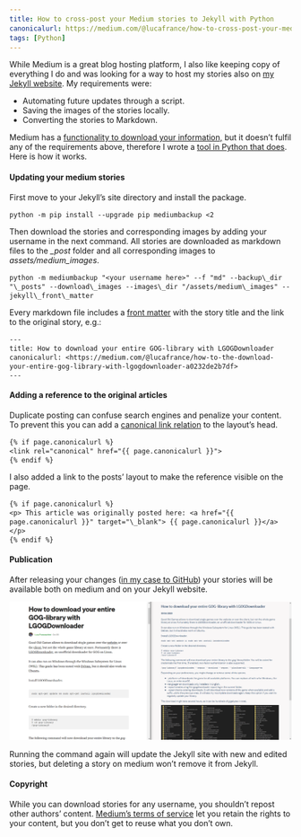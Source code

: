 ```yaml
---
title: How to cross-post your Medium stories to Jekyll with Python
canonicalurl: https://medium.com/@lucafrance/how-to-cross-post-your-medium-stories-to-jekyll-with-python-47a5eda4e47a
tags: [Python]
---
```


While Medium is a great blog hosting platform, I also like keeping copy of everything I do and was looking for a way to host my stories also on [my Jekyll website](https://lucafrance.github.io/). My requirements were:


* Automating future updates through a script.
* Saving the images of the stories locally.
* Converting the stories to Markdown.

Medium has a [functionality to download your information,](https://help.medium.com/hc/en-us/articles/115004745787-Download-your-information) but it doesn’t fulfil any of the requirements above, therefore I wrote a [tool in Python that does](https://pypi.org/project/mediumbackup/). Here is how it works.

#### Updating your medium stories

First move to your Jekyll’s site directory and install the package.


```
python -m pip install --upgrade pip mediumbackup <2
```
Then download the stories and corresponding images by adding your username in the next command. All stories are downloaded as markdown files to the *\_post* folder and all corresponding images to *assets/medium\_images*.


```
python -m mediumbackup "<your username here>" --f "md" --backup\_dir "\_posts" --download\_images --images\_dir "/assets/medium\_images" --jekyll\_front\_matter
```
Every markdown file includes a [front matter](https://jekyllrb.com/docs/front-matter/) with the story title and the link to the original story, e.g.:


```
---
title: How to download your entire GOG-library with LGOGDownloader
canonicalurl: <https://medium.com/@lucafrance/how-to-the-download-your-entire-gog-library-with-lgogdownloader-a0232de2b7df>
---
```
#### Adding a reference to the original articles

Duplicate posting can confuse search engines and penalize your content. To prevent this you can add a [canonical link relation](http://microformats.org/wiki/rel-canonical) to the layout’s head.


```
{% if page.canonicalurl %}
<link rel="canonical" href="{{ page.canonicalurl }}">
{% endif %}
```
I also added a link to the posts’ layout to make the reference visible on the page.


```
{% if page.canonicalurl %}
<p> This article was originally posted here: <a href="{{ page.canonicalurl }}" target="\_blank"> {{ page.canonicalurl }}</a></p>
{% endif %}
```
#### Publication

After releasing your changes ([in my case to GitHub](https://github.com/lucafrance/lucafrance.github.io)) your stories will be available both on medium and on your Jekyll website.

![](/assets/2020/medium_images/1S4onWSOAcLmgpfgDxHdpg.png)

Running the command again will update the Jekyll site with new and edited stories, but deleting a story on medium won’t remove it from Jekyll.

#### Copyright

While you can download stories for any username, you shouldn’t repost other authors’ content. [Medium’s terms of service](https://policy.medium.com/medium-terms-of-service-9db0094a1e0f) let you retain the rights to your content, but you don’t get to reuse what you don’t own.

